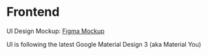 # Frontend

UI Design Mockup: [Figma Mockup](https://www.figma.com/file/xCG95DmDVMpMPu3UZ6pOS5/CPEN321?node-id=0%3A1)

UI is following the latest Google Material Design 3 (aka Material You)


